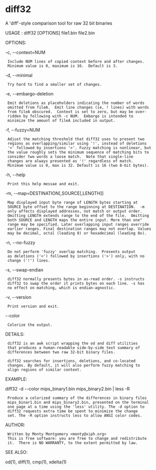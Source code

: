 # diff32
A 'diff'-style comparison tool for raw 32 bit binaries

USAGE  : diff32 [OPTIONS] file1.bin file2.bin

OPTIONS:

  -c, --context=NUM

     Include NUM lines of copied context before and after changes.
     Minimum value is 0, maximum is 16.  Default is 3.

  -d, --minimal

     Try hard to find a smaller set of changes.

  -e, --embargo-deletion

     Emit deletions as placeholders indicating the number of words
     omitted from fileA.  Emit line changes (ie, ! lines) with words
     from fileA obscured.  Context is set to zero, but may be over-
     ridden by following with -c NUM.  Embargo is intended to
     minimize the amount of fileA included in output.

  -f, --fuzzy=NUM

     Adjust the matching threshold that diff32 uses to present two
     regions as overlapping/similar using '!', instead of deletions
     '<' followed by insertions '>'. Fuzzy matching is nonlinear, but
     the value roughly sets the minimum sequence of matching bits to
     consider two words a loose match.  Note that single-line
     changes are always presented as '!' regardless of match.
     Minimum value is 0, max is 32. Default is 16 (two 8-bit bytes).

  -h, --help

     Print this help messae and exit.

  -m, --map=DESTINATION[,SOURCE[,LENGTH]]

     Map displayed input byte range of LENGTH bytes starting at
     SOURCE byte offset to the range beginning at DESTINATION.  -m
     only affects displayed addresses, not match or output order.
     Omitting LENGTH extends range to the end of the file.  Omitting
     both SOURCE and LENGTH maps the entire input. More than one"
     range may be specified. Later overlapping input ranges override
     earlier ranges. Final destination ranges may not overlap. Values
     may be decimal, octal (leading 0) or hexadecimal (leading 0x).

-n, --no-fuzzy

     Do not perform 'fuzzy' overlap matching.  Presents output
     as deletions ('<') followed by insertions ('>') only, with no
     change ('!') lines.

  -s, --swap-endian

     diff32 normally presents bytes in as-read order. -s instructs
     diff32 to swap the order it prints bytes on each line. -s has
     no effect on matching, which is endian-agnostic.

  -v, --version

     Print version and exit.

  --color

     Colorize the output.

DETAILS:

     diff32 is an awk script wrapping the od and diff utilities
     that produces a human-readable side-by-side text summary of
     differences between two raw 32-bit binary files.

     diff32 searches for insertions, deletions, and co-located
     changes. By default, it will also perform fuzzy matching to
     align regions of similar content.

EXAMPLE:

  diff32 -d --color mips_binary1.bin mips_binary2.bin | less -R

     Produce a colorized summary of the differences in binary files
     mips_binar1.bin and mips_binary2.bin, presented on the terminal
     one page at a time using the 'less' utility. The -d option to
     diff32 requests extra time be spent to minimize the change
     set. The -R option instructs less to allow ANSI color codes.

AUTHOR:

     Written by Monty Montgomery <monty@xiph.org>
     This is free software: you are free to change and redistribute
     it.  There is NO WARRANTY, to the extent permitted by law.

SEE ALSO:

  od(1), diff(1), cmp(1), xdelta(1)
